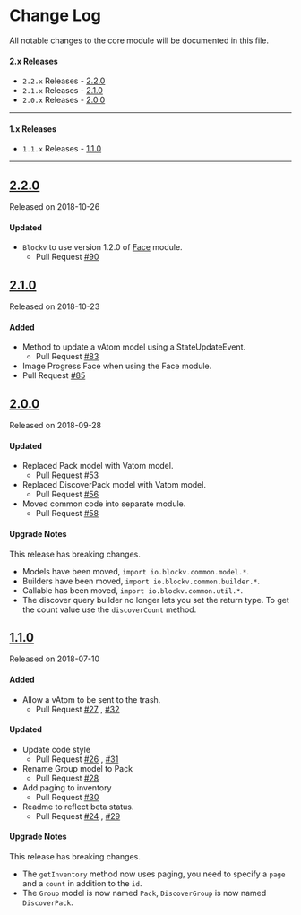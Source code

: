 # Change Log
All notable changes to the core module will be documented in this file.

#### 2.x Releases
- `2.2.x` Releases - [2.2.0](#220)
- `2.1.x` Releases - [2.1.0](#210)
- `2.0.x` Releases - [2.0.0](#200)
---

#### 1.x Releases
- `1.1.x` Releases - [1.1.0](#110)
---

## [2.2.0](https://maven.blockv.io/artifactory/webapp/#/artifacts/browse/tree/General/BLOCKv/io/blockv/sdk/core/2.2.0)
Released on 2018-10-26

#### Updated
- `Blockv` to use version 1.2.0 of [Face](/face) module.
  - Pull Request [#90](https://github.com/BLOCKvIO/android-sdk/pull/90)

## [2.1.0](https://maven.blockv.io/artifactory/webapp/#/artifacts/browse/tree/General/BLOCKv/io/blockv/sdk/core/2.1.0)
Released on 2018-10-23

#### Added

- Method to update a vAtom model using a StateUpdateEvent. 
  - Pull Request [#83](https://github.com/BLOCKvIO/android-sdk/pull/83)
- Image Progress Face when using the Face module. 
 - Pull Request [#85](https://github.com/BLOCKvIO/android-sdk/pull/85)
  
## [2.0.0](https://maven.blockv.io/artifactory/webapp/#/artifacts/browse/tree/General/BLOCKv/io/blockv/sdk/core/2.0.0)
Released on 2018-09-28

#### Updated

- Replaced Pack model with Vatom model.
  - Pull Request [#53](https://github.com/BLOCKvIO/android-sdk/pull/53)
- Replaced DiscoverPack model with Vatom model.
  - Pull Request [#56](https://github.com/BLOCKvIO/android-sdk/pull/56) 
- Moved common code into separate module.
  - Pull Request [#58](https://github.com/BLOCKvIO/android-sdk/pull/58) 
  
#### Upgrade Notes
This release has breaking changes.

- Models have been moved, `import io.blockv.common.model.*`.
- Builders have been moved, `import io.blockv.common.builder.*`.
- Callable has been moved, `import io.blockv.common.util.*`.
- The discover query builder no longer lets you set the return type. To get the count value use the `discoverCount` method.

## [1.1.0](https://maven.blockv.io/artifactory/webapp/#/artifacts/browse/tree/General/BLOCKv/io/blockv/sdk/core/1.1.0)
Released on 2018-07-10

#### Added

- Allow a vAtom to be sent to the trash.
  - Pull Request [#27](https://github.com/BLOCKvIO/android-sdk/pull/27) , [#32](https://github.com/BLOCKvIO/android-sdk/pull/32)
  
#### Updated
- Update code style
  - Pull Request [#26](https://github.com/BLOCKvIO/android-sdk/pull/26) , [#31](https://github.com/BLOCKvIO/android-sdk/pull/31) 
- Rename Group model to Pack
  - Pull Request [#28](https://github.com/BLOCKvIO/android-sdk/pull/28)
- Add paging to inventory
  - Pull Request [#30](https://github.com/BLOCKvIO/android-sdk/pull/30)
- Readme to reflect beta status.
  - Pull Request [#24](https://github.com/BLOCKvIO/android-sdk/pull/24) , [#29](https://github.com/BLOCKvIO/android-sdk/pull/24)

#### Upgrade Notes
This release has breaking changes.

- The `getInventory` method now uses paging, you need to specify a `page` and a `count` in addition to the `id`.
- The `Group` model is now named `Pack`, `DiscoverGroup` is now named `DiscoverPack`.